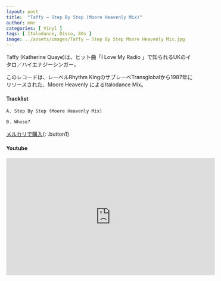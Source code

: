 ```yaml
---
layout: post
title:  "Taffy – Step By Step (Moore Heavenly Mix)"
author: mmr
categories: [ Vinyl ]
tags: [ Italodance, Disco, 80s ]
image: ../assets/images/Taffy – Step By Step Moore Heavenly Mix.jpg
---
```


Taffy (Katherine Quaye)は、ヒット曲「I Love My Radio 」で知られるUKのイタロ／ハイエナジーシンガー。

このレコードは、レーベルRhythm KingのサブレーベTransglobalから1987年にリリースされた、Moore Heavenly によるItalodance Mix。

#### Tracklist
```md
A. Step By Step (Moore Heavenly Mix)

B. Whose?
```

[メルカリで購入](https://jp.mercari.com/item/m70944806191?afid=6142608987){: .button1}

#### Youtube
<iframe width="560" height="315" src="https://www.youtube.com/embed/w4hIgfJ2DLo?si=XnKcM8Sks95AUr6U" title="YouTube video player" frameborder="0" allow="accelerometer; autoplay; clipboard-write; encrypted-media; gyroscope; picture-in-picture; web-share" referrerpolicy="strict-origin-when-cross-origin" allowfullscreen></iframe>